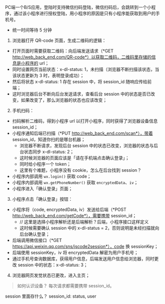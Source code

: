 PC端一个B/S应用，登陆时支持微信扫码登陆，微信扫码后，会跳转到一个小程序，通过该小程序进行授权登陆，用小程序的原因是只有小程序能获取到用户的手机号。


- 统一时间等待 5 分钟



1. 浏览器打开 QR-code 页面，生成二维码的逻辑：
  - 打开页面时需要获取二维码：向后端发送请求（*GET http://web_back_end.com/QR-code*）以获取二维码，二维码里存储的信息是小程序的 url；
  - 同时设置网页当前状态：x-dl-status: 1，未扫描（浏览器不断扫描该状态，当该状态更新为 3 时，表明登录成功）；
  - 然后将状态 x-dl-status: 1 存在 session 中，将 session_id 随响应传给前端；
  - 这时浏览器后台不断向后台发送请求，查看后台 session 中的状态是否已改变，如果改变了，那么浏览器的状态也应该改变；
2. 手机扫码：
  - 扫码解析二维码，得到小程序 url 以打开小程序，同时获得了浏览器设备信息 session_id；
  - 小程序通知后端已扫描（*PUT http://web_back_end.com/scan*），带着 session_id，知道你扫的是哪台机器；
    - 浏览器不断请求，发现后台 session 中的状态已改变，浏览器的状态与后台状态同步 x-dl-status: 2；
    - 这时候浏览器的页面应该是「请在手机端点击确认登录」；
    - 同时给小程序一个 token；
    - 这里有个难题，小程序没有 cookie，怎么在后台找到 session？
  - 小程序内部调用 `wx.login()` 获取 code；
  - 小程序内部调用 `wx.getPhoneNumber()` 获取 `encryptedData`、`iv`；
  - 小程序进入「确认登录」页面；
3. 小程序点击「确认登录」按钮：
  - 小程序将（code, encryptedData, iv）发送给后端（*POST http://web_back_end.com/getCode*），需要携带 session_id；
    - // 这里是选择小程序解析还是后端解析？后端，小程序接口这样定义
    - 这时候需要确认 session 中的 x-dl-status = 2，否则说明是未经扫描就向后台确认登录；
  - 后端调用微信接口（*GET https://api.weixin.qq.com/sns/jscode2session*），code 换 sessionKey；
  - 后端使用 sessionKey，iv 将 encryptedData 解密为用户手机号；
  - 通过手机号查询数据库，获得用户信息，后端发送用户信息给浏览器，同时更改 session 中的状态：x-dl-status: 3；
4. 浏览器网页发觉状态已更改，进入主页；



> 如何认识设备？
每次请求都需要携带 session_id。

session 里面存什么？
session_id: status, user
